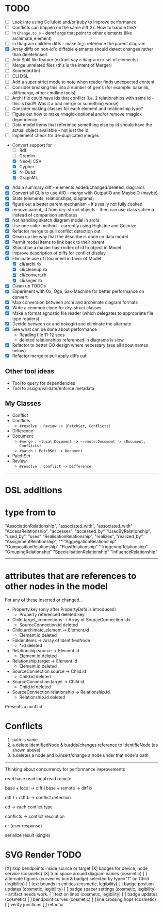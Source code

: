 # TODO

* [ ] Look into using Celluloid and/or jruby to improve performance
* [ ] Conflicts can happen on the same diff 2x. How to handle this?
* [ ] In `Change.to_s` - deref args that point to other elements (like archimate_element)
* [ ] In Diagram children diffs - make to_s reference the parent diagram
* [x] Array diffs on non-id'd diffable elements should detect changes rather than delete/insert
* [ ] Add Split file feature (extract say a diagram or set of elements)
* [ ] Merge unrelated files (this is the intent of Merger)
* [ ] Scorecard lint
* [ ] CLI DSL
* [ ] Add a super strict mode to note when reader finds unexpected content
* [ ] Consider breaking this into a number of gems (for example: base lib, diff/merge, other cmdline tools)
* [ ] Archi file could have ids that conflict (i.e. 2 relationships with same id - this is bad!!! Was it a bad merge or something worse)
* [ ] Consider making classes for each element and relationship type?
* [ ] Figure out how to make rmagick optional and/or remove rmagick dependency
* [ ] Data model items that reference something else by id should have the actual object available - not just the id
* [ ] Implement check for de-duplicated merges
* Convert support for
  - [ ] Rdf
  - [ ] Gremlin
  - [X] Neo4j CSV
  - [X] Cypher
  - [X] N-Quad
  - [X] GraphML
* [X] Add a summary diff - elements added/changed/deleted, diagrams
* [X] Convert all CLIs to use AIO - merge with OutputIO and MaybeIO (maybe)
* [X] Stats (elements, relationships, diagrams)
* [X] figure out a better parent mechanism - it's really not fully cooked
* [X] remove parent_id from dry::struct objects - then can use class schema instead of comparison attributes
* [x] Not handling sketch diagram model in archi
* [X] Use one color method - currently using HighLine and Colorize
* [x] Refactor merge to pull conflict detection out
* [X] Clean up the way that the describe is done on data model
* [X] Permit model items to link back to their parent
* [X] Should be a master hash index of id to object in Model
* [X] Improve description of diffs for conflict display
* [X] Eliminate use of Document in favor of Model
  - [X] cli/archi.rb
  - [X] cli/cleanup.rb
  - [X] cli/convert.rb
  - [X] cli/svger.rb
* [X] Clean up TODOs
* [x] Experiment with Ox, Oga, Sax-Machine for better performance on convert
* [x] Map conversion between archi and archimate diagram formats
* [X] Write a common clone for dry-struct classes
* [X] Make a format agnostic file reader (which delegates to appropriate file type readers)
* [X] Decide between ox and nokogiri and eliminate the alternate
* [X] See what can be done about performance
  - Reading file 11-12 secs
  - deleted relationships referenced in diagrams is slow
* [X] Refactor to better OO design where necessary (see all about names below)
* [X] Refactor merge to pull apply diffs out

## Other tool ideas

* Tool to query for dependencies
* Tool to assign/validate/enforce metadata

## My Classes

* Conflict
* Conflicts
  - `#resolve : Review -> (PatchSet, Conflicts)`
* Difference
* Document
  - `#merge : ~local:Document -> ~remote:Document -> (Document, Conflicts)`
  - `#patch : PatchSet -> Document`
* PatchSet
* Review
  - `#resolve : Conflict -> Difference`

---

# DSL additions

# type                        from               to
"AssociationRelationship",    "associated_with", "associated_with"
"AccessRelationship",         "accesses",        "accessed_by"
"UsedByRelationship",         "used_by",         "uses"
"RealisationRelationship",    "realizes",        "realized_by"
"AssignmentRelationship",     ""
"AggregationRelationship"
"CompositionRelationship"
"FlowRelationship"
"TriggeringRelationship"
"GroupingRelationship"
"SpecialisationRelationship"
"InfluenceRelationship"

---

# attributes that are references to other nodes in the model

For any of these inserted or changed...

* Property.key (only after PropertyDefs is introduced)
  - Property referenced deleted key
* Child.target_connections -> Array of SourceConnection ids
  - SourceConnection.id deleted
* Child.archimate_element -> Element.id
  - Element.id deleted
* Folder.items -> Array of IdentifiedNode
  - *.id deleted
* Relationship.source -> Element.id
  - Element.id deleted
* Relationship.target -> Element.id
  - Element.id deleted
* SourceConnection.source -> Child.id
  - Child.id deleted
* SourceConnection.target -> Child.id
  - Child.id deleted
* SourceConnection.relationship -> Relationship.id
  - Relationship.id deleted

Presents a conflict

# Conflicts

1. path is same
2. a.delete IdentifiedNode & b.adds/changes reference to IdentifieNode (as shown above)
3. a.deletes a node and b.insert/change a node under that node's path
---

Thinking about concurrency for performance improvements

read base
read local
read remote

base + local -> diff l
base + remote -> diff b

diff l + diff b -> conflict detection

cd -> each conflict type

conflicts -> conflict resolution

cr (user response)

serialize result (single)

# SVG Render TODO

[X] skip bendpoints inside source or target
[X] badges for device, node, service (cosmetic)
[X] trim space around diagram names (cosmetic)
[ ] alternate figures (curved vs box & badge) selected by type="1" on Child (legibility)
[ ] text bounds in entities (cosmetic, legibility)
[ ] badge position updates (cosmetic, legibility)
[ ] badge spacer settings (cosmetic, legibility) - artifact needs work.
[ ] text on lines (cosmetic, legibility)
[ ] badge updates (cosmetic)
[ ] bendpoint curves (cosmetic)
[ ] line crossing hops (cosmetic)
[ ] verify junctions
[ ] refactor
